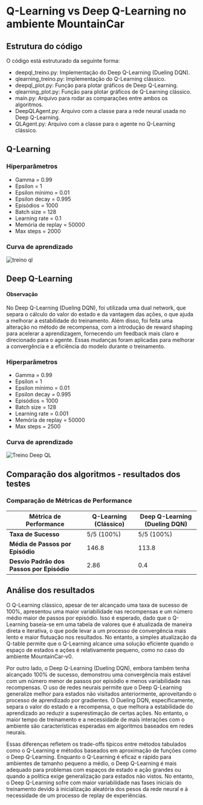 # Q-Learning vs Deep Q-Learning no ambiente MountainCar

## Estrutura do código

O código está estruturado da seguinte forma:

- deepql_treino.py: Implementação do Deep Q-Learning (Dueling DQN).
- qlearning_treino.py: Implementação do Q-Learning clássico.
- deepql_plot.py: Função para plotar gráficos de Deep Q-Learning.
- qlearning_plot.py: Função para plotar gráficos de Q-Learning clássico.
- main.py: Arquivo para rodar as comparações entre ambos os algoritmos.
- DeepQLAgent.py: Arquivo com a classe para a rede neural usada no Deep Q-Learning.
- QLAgent.py: Arquivo com a classe para o agente no Q-Learning clássico.


## Q-Learning

### Hiperparâmetros

- Gamma = 0.99
- Epsilon = 1
- Epsilon mínimo = 0.01
- Epsilon decay = 0.995
- Episódios = 1000
- Batch size = 128
- Learning rate = 0.1
- Memória de replay = 50000
- Max steps = 2000

### Curva de aprendizado

![treino ql](https://github.com/user-attachments/assets/a36726b7-9e4c-471b-b8e9-def6104b82ed)

## Deep Q-Learning

#### Observação

No Deep Q-Learning (Dueling DQN), foi utilizada uma dual network, que separa o cálculo do valor do estado e da vantagem das ações, o que ajuda a melhorar a estabilidade do treinamento. Além disso, foi feita uma alteração no método de recompensa, com a introdução de reward shaping para acelerar a aprendizagem, fornecendo um feedback mais claro e direcionado para o agente. Essas mudanças foram aplicadas para melhorar a convergência e a eficiência do modelo durante o treinamento.

### Hiperparâmetros

- Gamma = 0.99
- Epsilon = 1
- Epsilon mínimo = 0.01
- Epsilon decay = 0.995
- Episódios = 1000
- Batch size = 128
- Learning rate = 0.001
- Memória de replay = 50000
- Max steps = 2500

### Curva de aprendizado

![Treino Deep QL](https://github.com/user-attachments/assets/95fb14b6-e9a0-4a4d-81a9-484b2145e7c5)

## Comparação dos algoritmos - resultados dos testes

### Comparação de Métricas de Performance

| **Métrica de Performance**      | **Q-Learning (Clássico)**    | **Deep Q-Learning (Dueling DQN)**   |
|---------------------------------|------------------------------|-------------------------------------|
| **Taxa de Sucesso**                        | 5/5 (100%)      | 5/5 (100%)        |
| **Média de Passos por Episódio**           | 146.8           | 113.8             |
| **Desvio Padrão dos Passos por Episódio**  | 2.86            | 0.4               |

## Análise dos resultados

O Q-Learning clássico, apesar de ter alcançado uma taxa de sucesso de 100%, apresentou uma maior variabilidade nas recompensas e um número médio maior de passos por episódio. Isso é esperado, dado que o Q-Learning baseia-se em uma tabela de valores que é atualizada de maneira direta e iterativa, o que pode levar a um processo de convergência mais lento e maior flutuação nos resultados. No entanto, a simples atualização da Q-table permite que o Q-Learning alcance uma solução eficiente quando o espaço de estados e ações é relativamente pequeno, como no caso do ambiente MountainCar-v0.

Por outro lado, o Deep Q-Learning (Dueling DQN), embora também tenha alcançado 100% de sucesso, demonstrou uma convergência mais estável com um número menor de passos por episódio e menos variabilidade nas recompensas. O uso de redes neurais permite que o Deep Q-Learning generalize melhor para estados não visitados anteriormente, aproveitando o processo de aprendizado por gradientes. O Dueling DQN, especificamente, separa o valor do estado e a recompensa, o que melhora a estabilidade do aprendizado ao reduzir a superestimação de certas ações. No entanto, o maior tempo de treinamento e a necessidade de mais interações com o ambiente são características esperadas em algoritmos baseados em redes neurais.

Essas diferenças refletem os trade-offs típicos entre métodos tabulados como o Q-Learning e métodos baseados em aproximação de funções como o Deep Q-Learning. Enquanto o Q-Learning é eficaz e rápido para ambientes de tamanho pequeno a médio, o Deep Q-Learning é mais adequado para problemas com espaços de estado e ação grandes ou quando a política exige generalização para estados não vistos. No entanto, o Deep Q-Learning sofre com maior variabilidade nas fases iniciais do treinamento devido à inicialização aleatória dos pesos da rede neural e à necessidade de um processo de replay de experiências.



